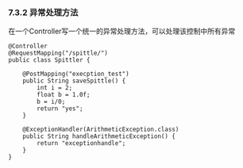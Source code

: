
### 7.3.2 异常处理方法

在一个Controller写一个统一的异常处理方法，可以处理该控制中所有异常

	@Controller
	@RequestMapping("/spittle/")
	public class Spittler {
	
	    @PostMapping("execption_test")
	    public String saveSpittle() {
	        int i = 2;
	        float b = 1.0f;
	        b = i/0;
	        return "yes";
	    }
	
	    @ExceptionHandler(ArithmeticException.class)
	    public String handleArithmeticException() {
	        return "exceptionhandle";
	    }
	}
